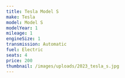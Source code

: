 ```yaml
---
title: Tesla Model S
make: Tesla
model: Model S
modelYear: 1
mileage: 1
engineSize: 1
transmission: Automatic
fuel: Electric
seats: 4
price: 200
thumbnail: /images/uploads/2023_tesla_s.jpg
---
```

